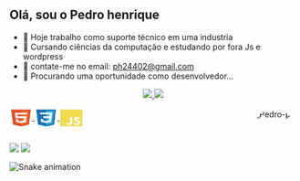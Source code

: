 ## Olá, sou o Pedro henrique 

- 🔭 Hoje trabalho como suporte técnico em uma industria
- 🌱 Cursando ciências da computação e estudando por fora Js e wordpress
- 👯 contate-me no email: ph24402@gmail.com
- 🤔 Procurando uma oportunidade como desenvolvedor...

<div align="center">
  <a href="https://github.com/Pedrohs-dev">
  <img height="165em" src="https://github-readme-stats.vercel.app/api?username=Pedrohs-dev&show_icons=true&theme=dracula&include_all_commits=true&count_private=true"/>
  <img height="165em" src="https://github-readme-stats.vercel.app/api/top-langs/?username=Pedrohs-dev&layout=compact&langs_count=7&theme=dracula"/>
</div>

<div style="display: inline_block"><br>
  <img align="center" alt="Pedro-HTML" height="30" width="40" src="https://raw.githubusercontent.com/devicons/devicon/master/icons/html5/html5-original.svg">
  <img align="center" alt="Pedro-CSS" height="30" width="40" src="https://raw.githubusercontent.com/devicons/devicon/master/icons/css3/css3-original.svg">
  <img align="center" alt="Pedro-Js" height="30" width="40" src="https://raw.githubusercontent.com/devicons/devicon/master/icons/javascript/javascript-plain.svg">
  <img align="right" alt="Pedro-pic" height="150" style="border-radius:50px;" src=https://encrypted-tbn0.gstatic.com/images?q=tbn:ANd9GcQfI4RXMzJz6nqtHcrnRbbwO09ok1QBLhvGtg&usqp=CAU>
</div>
  
  ##
  
  <div> 
  <a href="https://instagram.com/ph_rxx" target="_blank"><img src="https://img.shields.io/badge/-Instagram-%23E4405F?style=for-the-badge&logo=instagram&logoColor=white"></a> 
 <a href = "mailto:ph24402@gmail.com"><img src="https://img.shields.io/badge/-Gmail-%23333?style=for-the-badge&logo=gmail&logoColor=white" target="_blank"></a> 
</div>
  
![Snake animation](https://github.com/pedrohs-dev/pedrohs-dev/blob/output/github-contribution-grid-snake.svg)
